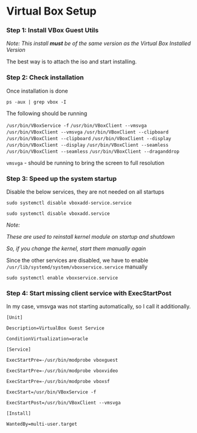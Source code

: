# Virtual Box Setup

### Step 1: Install VBox Guest Utils

*Note: This install **must** be of the same version as the Virtual Box Installed Version*

The best way is to attach the iso and start installing. 

### Step 2: Check installation

Once installation is done

`ps -aux | grep vbox -I`

The following should be running

   `/usr/bin/VBoxService -f` 
   `/usr/bin/VBoxClient --vmsvga` 
   `/usr/bin/VBoxClient --vmsvga` 
   `/usr/bin/VBoxClient --clipboard` 
   `/usr/bin/VBoxClient --clipboard` 
   `/usr/bin/VBoxClient --display` 
   `/usr/bin/VBoxClient --display` 
   `/usr/bin/VBoxClient --seamless` 
   `/usr/bin/VBoxClient --seamless` 
   `/usr/bin/VBoxClient --draganddrop`

`vmsvga` - should be running to bring the screen to full resolution

### Step 3: Speed up the system startup

 Disable the below services, they are not needed on all startups

`sudo systemctl disable vboxadd-service.service`

`sudo systemctl disable vboxadd.service`

*Note:*

 *These are used to reinstall kernel module on startup and shutdown*

*So, if you change the kernel, start them manually again*

 

Since the other services are disabled, we have to enable `/usr/lib/systemd/system/vboxservice.service` manually

`sudo systemctl enable vboxservice.service`

### Step 4: Start missing client service with ExecStartPost

 In my case, vmsvga was not starting automatically, so I call it additionally.                                              

`[Unit]`

`Description=VirtualBox Guest Service`

`ConditionVirtualization=oracle`

`[Service]`

`ExecStartPre=-/usr/bin/modprobe vboxguest`

`ExecStartPre=-/usr/bin/modprobe vboxvideo`

`ExecStartPre=-/usr/bin/modprobe vboxsf`

`ExecStart=/usr/bin/VBoxService -f`

`ExecStartPost=/usr/bin/VBoxClient --vmsvga` 

`[Install]`

`WantedBy=multi-user.target`



